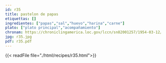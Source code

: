 ```yaml
---
id: r35
title: pastelon de papas
etiquettas: []
ingredientes: ["papas","sal","huevo","harina","carne"]
plato: ["plato principal","acompañamiento"]
chronam: https://chroniclingamerica.loc.gov/lccn/sn82001257/1954-03-12/ed-1/seq-4/
jpg: r35.jpg
pdf: r35.pdf
---
```


{{< readFile file="./html/recipes/r35.html">}}